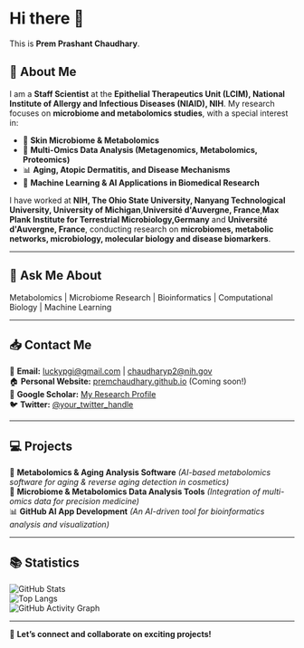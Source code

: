 # Hi there 👋  
This is **Prem Prashant Chaudhary**.  

## 👤 About Me  
I am a **Staff Scientist** at the **Epithelial Therapeutics Unit (LCIM), National Institute of Allergy and Infectious Diseases (NIAID), NIH**. My research focuses on **microbiome and metabolomics studies**, with a special interest in:  
- 🧬 **Skin Microbiome & Metabolomics**  
- 🔬 **Multi-Omics Data Analysis (Metagenomics, Metabolomics, Proteomics)**  
- 📊 **Aging, Atopic Dermatitis, and Disease Mechanisms**  
- 🤖 **Machine Learning & AI Applications in Biomedical Research**  

I have worked at **NIH, The Ohio State University, Nanyang Technological University, University of Michigan**,**Université d'Auvergne, France**,**Max Plank Institute for Terrestrial Microbiology,Germany** and **Université d'Auvergne, France**, conducting research on **microbiomes, metabolic networks, microbiology, molecular biology and disease biomarkers**.  

---

## 💬 Ask Me About  
Metabolomics | Microbiome Research | Bioinformatics | Computational Biology | Machine Learning  

---

## 📥 Contact Me  
📩 **Email:** [luckypgi@gmail.com](mailto:luckypgi@gmail.com) | [chaudharyp2@nih.gov](mailto:chaudharyp2@nih.gov)  
🏠 **Personal Website:** [premchaudhary.github.io](https://premchaudhary.github.io) (Coming soon!)  
🔬 **Google Scholar:** [My Research Profile](https://scholar.google.com/citations?user=6Nv2ql4AAAAJ)  
🐦 **Twitter:** [@your_twitter_handle](https://twitter.com/your_twitter_handle)  

---

## 💻 Projects  
🧬 **Metabolomics & Aging Analysis Software** *(AI-based metabolomics software for aging & reverse aging detection in cosmetics)*  
🦠 **Microbiome & Metabolomics Data Analysis Tools** *(Integration of multi-omics data for precision medicine)*  
📊 **GitHub AI App Development** *(An AI-driven tool for bioinformatics analysis and visualization)*  

---

## 📚 Statistics  
![GitHub Stats](https://github-readme-stats.vercel.app/api?username=luckypgi&show_icons=true&theme=radical)  
![Top Langs](https://github-readme-stats.vercel.app/api/top-langs/?username=luckypgi&layout=compact&theme=radical)  
![GitHub Activity Graph](https://github-readme-activity-graph.cyclic.app/graph?username=luckypgi&theme=dracula)  

---

🚀 **Let’s connect and collaborate on exciting projects!**  

